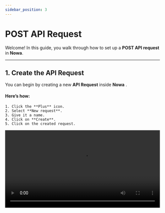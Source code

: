 ```yaml
---
sidebar_position: 3
---
```


# POST API Request

Welcome! In this guide, you walk through how to set up a **POST API request** in **Nowa**.

---

## 1️. Create the API Request
You can begin by creating a new **API Request** inside **Nowa**
.
#### Here’s how:

    1. Click the **Plus** icon. 
    2. Select **New request**.
    3. Give it a name.
    4. Click on **Create**.
    5. Click on the created request.

<video src="/videos/api2/post/1.webm" controls width="100%" />

---

## 2️. Configure the URL & Method

If you want to send data, you need to change the request to the **POST** method.

#### Here’s how:

1. Click on **GET** and change it to **POST** from the list.  
2. Paste the **URL** into the field.  

<video src="/videos/api2/post/2.webm" controls width="100%" />

---

## 3️. Add Authorization Header

Most APIs need proof that you’re allowed to use them, so you need to add the line `Authorization: Bearer <your_token>` to the request header in this case — but this depends on which API you use.

:::note
Most of the time, the text **before the colon** is the **key**, and the text **after the colon** is the **value**.
:::

Click Add header +, then set the key to `Authorization` and the value to `Bearer <your_token>`.
<video src="/videos/api2/post/3.webm" controls width="100%" />

---

## 4️. Set Content-Type to JSON
The backend need to know the *format* of the data you need.   

Click Add header +, then set the key to `Content-Type` and the value to `application/json`.

<video src="/videos/api2/post/4.webm" controls width="100%" />

---

## 5️. Create Input Parameter

You can set up a **parameter** (e.g., `textinput`) that updates with whatever the user types instead of using a fixed value.

Switch to Body (since parameters go in the request body), click the plus icon, and give parameter a name.

<video src="/videos/api2/post/5.webm" controls width="100%" />

---

## 6️. Insert Parameter into Request Body
Inside the **body** of the request, you need to add **parameter**:  

You can take the example from the API provider and simply update it by adding **your parameter names** inside `${}` wherever you need them.


Example:

```
{
  "model": "deepseek/deepseek-chat-v3.1:free",
  "messages": [
    {
      "role": "user",
      "content":"${textinput}"
    }
  ]
}
```  

Click Json, insert your json.

<video src="/videos/api2/post/6.webm" controls width="100%" />

---

## 7️. You can check out how it works

Click Test, enter a value for the parameter, and run the test.

<video src="/videos/api2/post/7.webm" controls width="100%" />

---

## 8️. Build the Model
The response often contains a lot of data, but you only need the parts that matter, so here you can create a model that maps just the values you want to use in your app.

#### Steps:
    1. Click **Generate Model**  
    2. Click **Next**  
    3. Select what you need from the **Response**  
    4. Click **Next**  
    5. Click **Save**


<video src="/videos/api2/post/8.webm" controls width="100%" />

---

## 9️. Create UI Elements (TextField & Button)
Now comes the fun part — building the interface!  

- Add a **TextField** for the user to type in.  
- Add a **Button** to trigger the request.  

This is where your app starts to feel alive. 🎨  

<video src="/videos/api2/post/9.webm" controls width="100%" />

---

## 10. Connect Button to API Call
When the user taps the Button, we want the request to run.  
So, we connect the Button’s action directly to the API call.  

This links your UI with the backend service.  

<video src="/videos/api2/post/10.webm" controls width="100%" />

---

## 1️1️. Show API Result in Alert Dialog
The API sends back data. Let’s show it to the user!  

We’ll display the result in an **Alert Dialog** using this expression:  

```
value.choices!.first?.content
```  

This makes sure the right piece of information is shown. 🪄  

<video src="/videos/api2/post/11.webm" controls width="100%" />

---

## 1️2️. Review the Final Result
Time for the full test:  

1. Type something into the TextField.  
2. Tap the Button.  
3. Watch the API’s response appear in the Alert Dialog.  

🎉 Congratulations — you’ve just built your first POST API flow in Nowa!  

<video src="/videos/api2/post/12.webm" controls width="100%" />

---